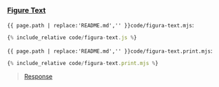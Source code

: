 ### [Figure Text](code.zip)

`{{ page.path | replace:'README.md','' }}code/figura-text.mjs`:
```js
{% include_relative code/figura-text.js %}
```

`{{ page.path | replace:'README.md','' }}code/figura-text.print.mjs`:
```js
{% include_relative code/figura-text.print.mjs %}
```

> [Response](response/figura-text.js)
